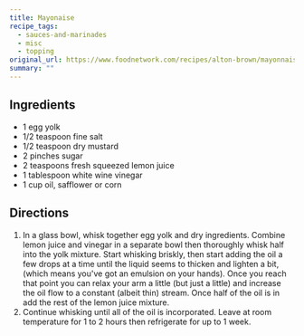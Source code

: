 ```yaml
---
title: Mayonaise
recipe_tags:
  - sauces-and-marinades
  - misc
  - topping
original_url: https://www.foodnetwork.com/recipes/alton-brown/mayonnaise-recipe-1951119
summary: ""
---
```

## Ingredients

* 1 egg yolk
* 1/2 teaspoon fine salt
* 1/2 teaspoon dry mustard
* 2 pinches sugar
* 2 teaspoons fresh squeezed lemon juice
* 1 tablespoon white wine vinegar
* 1 cup oil, safflower or corn

## Directions

1. In a glass bowl, whisk together egg yolk and dry ingredients. Combine lemon juice and vinegar in a separate bowl then thoroughly whisk half into the yolk mixture. Start whisking briskly, then start adding the oil a few drops at a time until the liquid seems to thicken and lighten a bit, (which means you've got an emulsion on your hands). Once you reach that point you can relax your arm a little (but just a little) and increase the oil flow to a constant (albeit thin) stream. Once half of the oil is in add the rest of the lemon juice mixture.
1. Continue whisking until all of the oil is incorporated. Leave at room temperature for 1 to 2 hours then refrigerate for up to 1 week.